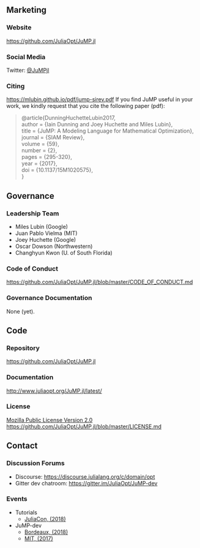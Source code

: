## Marketing

### Website
https://github.com/JuliaOpt/JuMP.jl

### Social Media
Twitter: [@JuMPjl](https://twitter.com/jumpjl)

### Citing
https://mlubin.github.io/pdf/jump-sirev.pdf
If you find JuMP useful in your work, we kindly request that you cite the following paper (pdf):

> @article{DunningHuchetteLubin2017,  
> author = {Iain Dunning and Joey Huchette and Miles Lubin},  
> title = {JuMP: A Modeling Language for Mathematical Optimization},  
> journal = {SIAM Review},  
> volume = {59},  
> number = {2},  
> pages = {295-320},  
> year = {2017},  
> doi = {10.1137/15M1020575},  
> }  

## Governance

### Leadership Team

- Miles Lubin (Google)
- Juan Pablo Vielma (MIT)
- Joey Huchette (Google)
- Oscar Dowson (Northwestern)
- Changhyun Kwon (U. of South Florida)

### Code of Conduct
https://github.com/JuliaOpt/JuMP.jl/blob/master/CODE_OF_CONDUCT.md

### Governance Documentation

None (yet).

## Code

### Repository
https://github.com/JuliaOpt/JuMP.jl

### Documentation
http://www.juliaopt.org/JuMP.jl/latest/

### License
[Mozilla Public License Version 2.0](https://www.mozilla.org/en-US/MPL/2.0/)
https://github.com/JuliaOpt/JuMP.jl/blob/master/LICENSE.md


## Contact

### Discussion Forums
- Discourse: https://discourse.julialang.org/c/domain/opt
- Gitter dev chatroom: https://gitter.im/JuliaOpt/JuMP-dev

### Events
 - Tutorials
   - [JuliaCon, (2018)](http://juliacon.org/2018/talks_workshops/7/)
 - JuMP-dev
   - [Bordeaux, (2018)](http://www.juliaopt.org/meetings/bordeaux2018/)
   - [MIT, (2017)](http://www.juliaopt.org/meetings/mit2017/)
